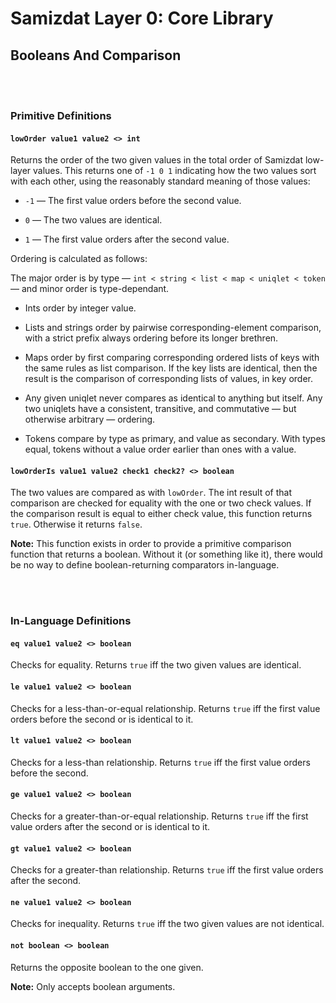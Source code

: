 Samizdat Layer 0: Core Library
==============================

Booleans And Comparison
-----------------------

<br><br>
### Primitive Definitions

#### `lowOrder value1 value2 <> int`

Returns the order of the two given values in the total order of
Samizdat low-layer values. This returns one of `-1 0 1` indicating
how the two values sort with each other, using the reasonably
standard meaning of those values:

* `-1` &mdash; The first value orders before the second value.

* `0` &mdash; The two values are identical.

* `1` &mdash; The first value orders after the second value.

Ordering is calculated as follows:

The major order is by type &mdash; `int < string < list <
map < uniqlet < token` &mdash; and minor order is type-dependant.

* Ints order by integer value.

* Lists and strings order by pairwise corresponding-element
  comparison, with a strict prefix always ordering before its
  longer brethren.

* Maps order by first comparing corresponding ordered lists
  of keys with the same rules as list comparison. If the key
  lists are identical, then the result is the comparison of
  corresponding lists of values, in key order.

* Any given uniqlet never compares as identical to anything but
  itself. Any two uniqlets have a consistent, transitive, and
  commutative &mdash; but otherwise arbitrary &mdash; ordering.

* Tokens compare by type as primary, and value as secondary.
  With types equal, tokens without a value order earlier than
  ones with a value.

#### `lowOrderIs value1 value2 check1 check2? <> boolean`

The two values are compared as with `lowOrder`. The int
result of that comparison are checked for equality with
the one or two check values. If the comparison result is equal
to either check value, this function returns `true`. Otherwise
it returns `false`.

**Note:** This function exists in order to provide a primitive
comparison function that returns a boolean. Without it (or something
like it), there would be no way to define boolean-returning
comparators in-language.


<br><br>
### In-Language Definitions

#### `eq value1 value2 <> boolean`

Checks for equality. Returns `true` iff the two given values are
identical.

#### `le value1 value2 <> boolean`

Checks for a less-than-or-equal relationship. Returns `true` iff the
first value orders before the second or is identical to it.

#### `lt value1 value2 <> boolean`

Checks for a less-than relationship. Returns `true` iff the first value
orders before the second.

#### `ge value1 value2 <> boolean`

Checks for a greater-than-or-equal relationship. Returns `true` iff the
first value orders after the second or is identical to it.

#### `gt value1 value2 <> boolean`

Checks for a greater-than relationship. Returns `true` iff the first value
orders after the second.

#### `ne value1 value2 <> boolean`

Checks for inequality. Returns `true` iff the two given values are not
identical.

#### `not boolean <> boolean`

Returns the opposite boolean to the one given.

**Note:** Only accepts boolean arguments.
